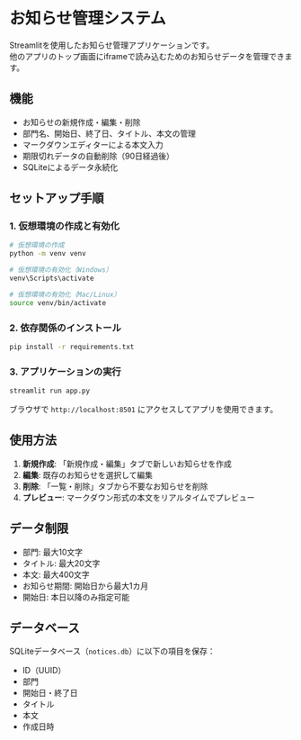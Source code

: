 # お知らせ管理システム

Streamlitを使用したお知らせ管理アプリケーションです。  
他のアプリのトップ画面にiframeで読み込むためのお知らせデータを管理できます。

## 機能

- お知らせの新規作成・編集・削除
- 部門名、開始日、終了日、タイトル、本文の管理
- マークダウンエディターによる本文入力
- 期限切れデータの自動削除（90日経過後）
- SQLiteによるデータ永続化

## セットアップ手順

### 1. 仮想環境の作成と有効化

```bash
# 仮想環境の作成
python -m venv venv

# 仮想環境の有効化（Windows）
venv\Scripts\activate

# 仮想環境の有効化（Mac/Linux）
source venv/bin/activate
```

### 2. 依存関係のインストール

```bash
pip install -r requirements.txt
```

### 3. アプリケーションの実行

```bash
streamlit run app.py
```

ブラウザで `http://localhost:8501` にアクセスしてアプリを使用できます。

## 使用方法

1. **新規作成**: 「新規作成・編集」タブで新しいお知らせを作成
2. **編集**: 既存のお知らせを選択して編集
3. **削除**: 「一覧・削除」タブから不要なお知らせを削除
4. **プレビュー**: マークダウン形式の本文をリアルタイムでプレビュー

## データ制限

- 部門: 最大10文字
- タイトル: 最大20文字  
- 本文: 最大400文字
- お知らせ期間: 開始日から最大1カ月
- 開始日: 本日以降のみ指定可能

## データベース

SQLiteデータベース（`notices.db`）に以下の項目を保存：
- ID（UUID）
- 部門
- 開始日・終了日
- タイトル
- 本文
- 作成日時